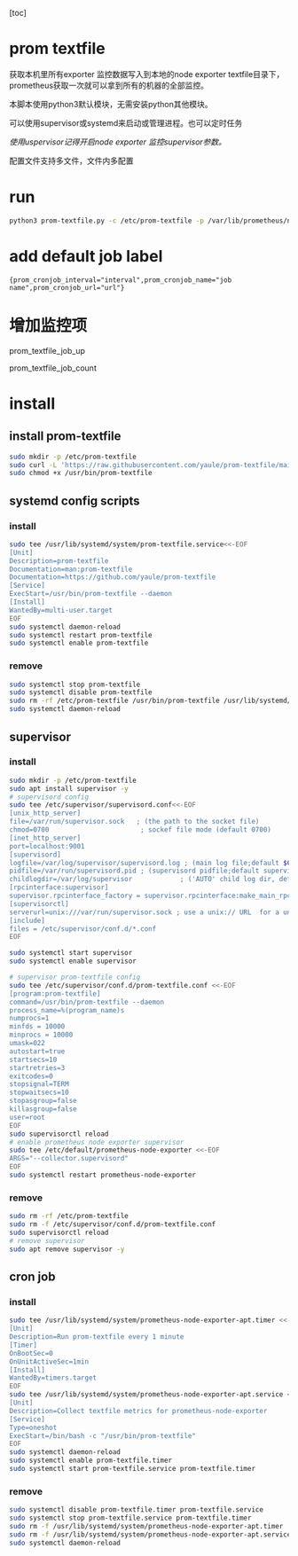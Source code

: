 [toc]

# prom textfile

获取本机里所有exporter 监控数据写入到本地的node exporter textfile目录下，prometheus获取一次就可以拿到所有的机器的全部监控。

本脚本使用python3默认模块，无需安装python其他模块。

可以使用supervisor或systemd来启动或管理进程。也可以定时任务

*使用uspervisor记得开启node exporter 监控supervisor参数。*

配置文件支持多文件，文件内多配置

# run

```sh
python3 prom-textfile.py -c /etc/prom-textfile -p /var/lib/prometheus/node-exporter --debug
```

# add default job label

`{prom_cronjob_interval="interval",prom_cronjob_name="job name",prom_cronjob_url="url"}`

# 增加监控项

prom_textfile_job_up

prom_textfile_job_count
# install

## install prom-textfile

```sh
sudo mkdir -p /etc/prom-textfile
sudo curl -L 'https://raw.githubusercontent.com/yaule/prom-textfile/main/prom-textfile.py' -o /usr/bin/prom-textfile
sudo chmod +x /usr/bin/prom-textfile
```

## systemd config scripts

### install

```sh
sudo tee /usr/lib/systemd/system/prom-textfile.service<<-EOF
[Unit]
Description=prom-textfile
Documentation=man:prom-textfile
Documentation=https://github.com/yaule/prom-textfile
[Service]
ExecStart=/usr/bin/prom-textfile --daemon
[Install]
WantedBy=multi-user.target
EOF
sudo systemctl daemon-reload
sudo systemctl restart prom-textfile
sudo systemctl enable prom-textfile
```

### remove

```sh
sudo systemctl stop prom-textfile
sudo systemctl disable prom-textfile
sudo rm -rf /etc/prom-textfile /usr/bin/prom-textfile /usr/lib/systemd/system/prom-textfile.service
sudo systemctl daemon-reload
```

## supervisor
### install

```sh
sudo mkdir -p /etc/prom-textfile
sudo apt install supervisor -y
# supervisord config
sudo tee /etc/supervisor/supervisord.conf<<-EOF
[unix_http_server]
file=/var/run/supervisor.sock   ; (the path to the socket file)
chmod=0700                       ; sockef file mode (default 0700)
[inet_http_server]
port=localhost:9001
[supervisord]
logfile=/var/log/supervisor/supervisord.log ; (main log file;default $CWD/supervisord.log)
pidfile=/var/run/supervisord.pid ; (supervisord pidfile;default supervisord.pid)
childlogdir=/var/log/supervisor            ; ('AUTO' child log dir, default $TEMP)
[rpcinterface:supervisor]
supervisor.rpcinterface_factory = supervisor.rpcinterface:make_main_rpcinterface
[supervisorctl]
serverurl=unix:///var/run/supervisor.sock ; use a unix:// URL  for a unix socket
[include]
files = /etc/supervisor/conf.d/*.conf
EOF

sudo systemctl start supervisor
sudo systemctl enable supervisor

# supervisor prom-textfile config
sudo tee /etc/supervisor/conf.d/prom-textfile.conf <<-EOF
[program:prom-textfile]
command=/usr/bin/prom-textfile --daemon
process_name=%(program_name)s
numprocs=1
minfds = 10000
minprocs = 10000
umask=022
autostart=true
startsecs=10
startretries=3
exitcodes=0
stopsignal=TERM
stopwaitsecs=10
stopasgroup=false
killasgroup=false
user=root
EOF
sudo supervisorctl reload
# enable prometheus node exporter supervisor
sudo tee /etc/default/prometheus-node-exporter <<-EOF
ARGS="--collector.supervisord"
EOF
sudo systemctl restart prometheus-node-exporter
```
### remove

```sh
sudo rm -rf /etc/prom-textfile
sudo rm -f /etc/supervisor/conf.d/prom-textfile.conf
sudo supervisorctl reload
# remove supervisor
sudo apt remove supervisor -y
```

## cron job

### install

```sh
sudo tee /usr/lib/systemd/system/prometheus-node-exporter-apt.timer <<-EOF
[Unit]
Description=Run prom-textfile every 1 minute
[Timer]
OnBootSec=0
OnUnitActiveSec=1min
[Install]
WantedBy=timers.target
EOF
sudo tee /usr/lib/systemd/system/prometheus-node-exporter-apt.service <<-EOF
[Unit]
Description=Collect textfile metrics for prometheus-node-exporter
[Service]
Type=oneshot
ExecStart=/bin/bash -c "/usr/bin/prom-textfile"
EOF
sudo systemctl daemon-reload
sudo systemctl enable prom-textfile.timer
sudo systemctl start prom-textfile.service prom-textfile.timer
```

### remove

```sh
sudo systemctl disable prom-textfile.timer prom-textfile.service
sudo systemctl stop prom-textfile.service prom-textfile.timer
sudo rm -f /usr/lib/systemd/system/prometheus-node-exporter-apt.timer
sudo rm -f /usr/lib/systemd/system/prometheus-node-exporter-apt.service
sudo systemctl daemon-reload
```

